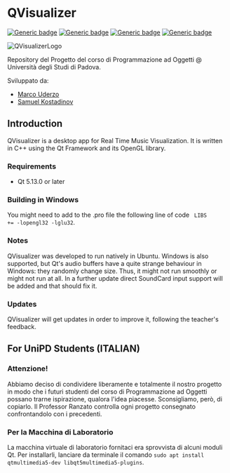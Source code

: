 # QVisualizer

[![Generic badge](https://img.shields.io/badge/Windows_Build-Passing-COLOR.svg)](https://shields.io/)
[![Generic badge](https://img.shields.io/badge/Linux_Build-Passing-COLOR.svg)](https://shields.io/)
[![Generic badge](https://img.shields.io/badge/Using-Qt_Framework-BLUE.svg)](https://shields.io/)
[![Generic badge](https://img.shields.io/badge/Using-Qt_OpenGL-BLUE.svg)](https://shields.io/)

![QVisualizerLogo](https://github.com/marcouderzo/QVisualizer/blob/masterbranch/resources/QVisualizer-white.jpg)

Repository del Progetto del corso di Programmazione ad Oggetti @ Università degli Studi di Padova. 

Sviluppato da:
- [Marco Uderzo](https://github.com/marcouderzo)
- [Samuel Kostadinov](https://github.com/Neskelogth)

## Introduction

QVisualizer is a desktop app for Real Time Music Visualization. It is written in C++ using the Qt Framework and its OpenGL library.

### Requirements
- Qt 5.13.0 or later 

### Building in Windows
You might need to add to the .pro file the following line of code ` LIBS     += -lopengl32 -lglu32`.

### Notes
QVisualizer was developed to run natively in Ubuntu. Windows is also supported, but Qt's audio buffers have a quite strange behaviour in Windows: they randomly change size. Thus, it might not run smoothly or might not run at all. In a further update direct SoundCard input support will be added and that should fix it.

### Updates
QVisualizer will get updates in order to improve it, following the teacher's feedback.

## For UniPD Students (ITALIAN)

### Attenzione!
Abbiamo deciso di condividere liberamente e totalmente il nostro progetto in modo che i futuri studenti del corso di Programmazione ad Oggetti possano trarne ispirazione, qualora l'idea piacesse. Sconsigliamo, però, di copiarlo. Il Professor Ranzato controlla ogni progetto consegnato confrontandolo con i precedenti. 

### Per la Macchina di Laboratorio 
La macchina virtuale di laboratorio fornitaci era sprovvista di alcuni moduli Qt. Per installarli, lanciare da terminale il comando `sudo apt install qtmultimedia5-dev libqt5multimedia5-plugins`.


